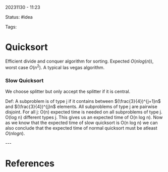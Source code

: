 20231130 - 11:23

Status: #idea

Tags:

# Quicksort
Efficient divide and conquer algorithm for sorting. Expected $O(n log(n))$, worst case $O(n^2)$. A typical las vegas algorithm. 

### Slow Quicksort
We choose splitter but only accept the splitter if it is central. 

Def: A subproblem is of type j if it contains between $(\frac{3}{4})^{j+1}n$ and $(\frac{3}{4})^{j}n$ elements. All subproblems of type j are pairwise disjoint. For all j: O(n) expected time is needed on all subproblems of type j. O(log n) different types j. This gives us an expected time of O(n log n). Now as we know that the expected time of slow quicksort is O(n log n) we can also conclude that the expected time of normal quicksort must be atleast $O(n log n)$.

\-\-\-
# References